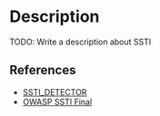 # Description

TODO: Write a description about SSTI
## References

- [SSTI_DETECTOR](https://github.com/faiyazahmad07/SSTI_DETECTOR)
- [OWASP SSTI Final](https://owasp.org/www-pdf-archive/Owasp_SSTI_final.pdf)